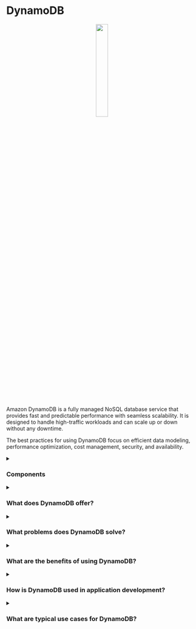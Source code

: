 # DynamoDB

<div align="center">
  <img src="https://static-00.iconduck.com/assets.00/aws-dynamodb-icon-227x256-8rljy0a9.png" width="25%">
</div>
<br/>

Amazon DynamoDB is a fully managed NoSQL database service that provides fast and predictable performance with seamless scalability. It is designed to handle high-traffic workloads and can scale up or down without any downtime.

The best practices for using DynamoDB focus on efficient data modeling, performance optimization, cost management, security, and availability.

<details><summary><h3>Components</h3></summary>

#### Efficient Data Modeling

<div align="center">
  <img src="https://cdn-icons-png.flaticon.com/512/3124/3124850.png" width="25%">
</div>

Efficient data modeling in DynamoDB involves designing your tables to support your application's query patterns. Key considerations include choosing the right primary key, using secondary indexes for additional query flexibility, and denormalizing data to minimize read operations.

#### Performance Optimization

<div align="center">
  <img src="https://cdn-icons-png.flaticon.com/512/9732/9732828.png" width="25%">
</div>

Performance optimization focuses on using the right partition keys to ensure even data distribution and minimize hot partitions. It's also important to use the appropriate read and write capacity modes, leverage DynamoDB Streams for real-time updates, and enable Auto Scaling to adjust capacity as needed. Millions of requests per second, trillions of row, 100s of TB of storage. Fast and consistent in performance

#### Cost Management

<div align="center">
  <img src="http://cdn-icons-png.flaticon.com/512/6745/6745218.png" width="25%">
</div>

Cost management in DynamoDB involves selecting the right pricing model (on-demand or provisioned), monitoring usage with AWS Cost Explorer, using DynamoDB Accelerator (DAX) for read-intensive workloads, and applying TTL (Time to Live) to automatically delete expired items and reduce storage costs.

#### Security

<div align="center">
  <img src="https://cdn-icons-png.flaticon.com/512/4744/4744315.png" width="25%">
</div>

Security best practices include using AWS Identity and Access Management (IAM) to control access to DynamoDB resources, enabling encryption at rest and in transit, implementing fine-grained access control with IAM policies, and regularly auditing your security configuration with AWS Security Hub.

#### Availability

<div align="center">
  <img src="https://cdn-icons-png.flaticon.com/512/9614/9614483.png" width="25%">
</div>

Ensuring high availability involves designing your tables with fault-tolerant partition keys, enabling global tables for cross-region replication, using DynamoDB's backup and restore features for data protection, and monitoring your tables with Amazon CloudWatch to quickly detect and respond to issues. Fully Managed Highly avaiable with replication across 3 AZ

</details>

<details><summary><h3>What does DynamoDB offer?</h3></summary>

<div align="center">
  <img src="https://cdn-icons-png.flaticon.com/512/15438/15438480.png" width="25%">
</div>

DynamoDB offers a fully managed, serverless database experience with built-in security, backup, restore, and in-memory caching for internet-scale applications. It supports both key-value and document data models and provides flexible querying capabilities with secondary indexes.

</details>

<details><summary><h3>What problems does DynamoDB solve?</h3></summary>

<div align="center">
  <img src="https://cdn-icons-png.flaticon.com/512/4133/4133589.png" width="25%">
</div>  
  
DynamoDB addresses several challenges in managing high-performance, scalable databases, including:

- Managing high throughput and low latency for applications.
- Scaling seamlessly with traffic without downtime.
- Simplifying operational management with a fully managed service.
- Providing strong security features to protect sensitive data.
- Offering robust disaster recovery with built-in backup and restore.

</details>

<details><summary><h3>What are the benefits of using DynamoDB?</h3></summary>

<div align="center">
  <img src="https://cdn-icons-png.flaticon.com/512/3588/3588592.png" width="25%">
</div>  

Some key benefits of using DynamoDB include:

- Scalability: Easily scales to handle large amounts of data and high request rates.
- Performance: Provides consistent, single-digit millisecond response times.
- Cost Efficiency: Offers flexible pricing models to manage costs effectively.
- Fully Managed: Eliminates the need for database management tasks.
- Security: Provides robust security features, including encryption and fine-grained access control.

</details>

<details><summary><h3>How is DynamoDB used in application development?</h3></summary>

<div align="center">
  <img src="https://cdn-icons-png.flaticon.com/512/1705/1705312.png" width="25%">
</div>  

In application development, DynamoDB is used for storing and retrieving data with high availability and durability. It supports real-time applications with DynamoDB Streams and can be integrated with other AWS services such as Lambda for serverless computing, S3 for data storage, and CloudWatch for monitoring.

</details>

<details><summary><h3>What are typical use cases for DynamoDB?</h3></summary>

<div align="center">
  <img src="https://cdn-icons-png.flaticon.com/512/2833/2833807.png" width="25%">
</div>  
  
Common use cases for DynamoDB include:

- E-commerce platforms: Managing product catalogs, user profiles, and shopping carts.
- Gaming applications: Handling player data, leaderboards, and game state.
- IoT applications: Storing and querying time-series data from connected devices.
- Social media platforms: Managing user interactions, content feeds, and metadata.
- Financial services: Processing transactions and maintaining account information.
- Real-time analytics: Storing and analyzing high-velocity data streams.

</details>
